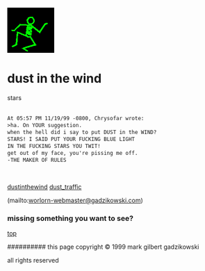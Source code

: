 ![dancer](assets/dancer.gif)

# dust in the wind



 stars

```
		
At 05:57 PM 11/19/99 -0800, Chrysofar wrote:
>ha. On YOUR suggestion.
when the hell did i say to put DUST in the WIND?
STARS! I SAID PUT YOUR FUCKING BLUE LIGHT
IN THE FUCKING STARS YOU TWIT! 
get out of my face, you're pissing me off.
-THE MAKER OF RULES
		
	
```

 





  [dustinthewind](dustinthewind.md)  [dust_traffic](dust_traffic.md) 

 (mailto:worlorn-webmaster@gadzikowski.com) 

 
### missing something you want to see?



 [top](#top) 

 
########## this page copyright © 1999 mark gilbert gadzikowski

 all rights reserved